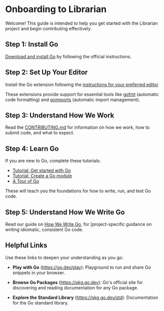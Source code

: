 # Onboarding to Librarian

Welcome! This guide is intended to help you get started with the Librarian
project and begin contributing effectively.

## Step 1: Install Go

[Download and install Go](https://go.dev/doc/install) by following the
official instructions.

## Step 2: Set Up Your Editor
Install the Go extension following the
[instructions for your preferred editor](https://github.com/golang/tools/tree/master/gopls#editors)

These extensions provide support for essential tools like
[gofmt](https://pkg.go.dev/golang.org/x/tools/cmd/goimports) (automatic code
formatting) and
[goimports](https://pkg.go.dev/golang.org/x/tools/cmd/goimports) (automatic
import management).

## Step 3: Understand How We Work

Read the
[CONTRIBUTING.md](https://github.com/googleapis/librarian/blob/main/CONTRIBUTING.md)
for information on how we work, how to submit code, and what to expect.

## Step 4: Learn Go

If you are new to Go, complete these tutorials:

- [Tutorial: Get started with Go](https://go.dev/doc/tutorial/getting-started)
- [Tutorial: Create a Go module](https://go.dev/doc/tutorial/create-module)
- [A Tour of Go](https://go.dev/tour/welcome)

These will teach you the foundations for how to write, run, and test Go code.

## Step 5: Understand How We Write Go

Read our guide on
[How We Write Go](https://github.com/googleapis/librarian/blob/main/doc/howwewritego.md), for
[project-specific guidance on writing idiomatic, consistent Go code.

## Helpful Links

Use these links to deepen your understanding as you go:

- **Play with Go** (https://go.dev/play): Playground to run and share Go snippets in your browser.

- **Browse Go Packages** (https://pkg.go.dev): Go's official site for discovering and reading documentation for any Go
  package.

- **Explore the Standard Library** (https://pkg.go.dev/std): Documentation for the Go standard library.
